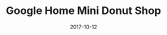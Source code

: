 ---
layout: site
title: "Google Home Mini Donut Shop"
date: 2017-10-12
categories: [google]
version: 1.5.9
major: 1
minor: 5
patch: 9
slug: google-home-mini-donut-shop
link: https://donuts.withgoogle.com/
submitter: lpolepeddi
permalink: /sites/:slug
---